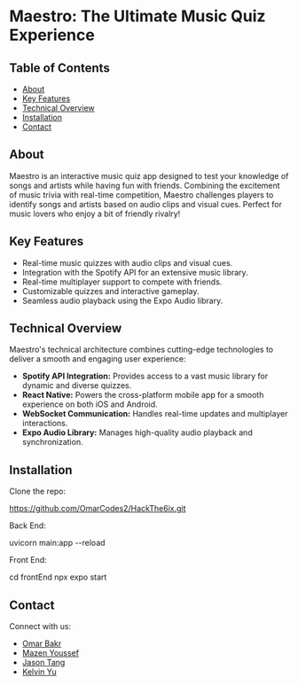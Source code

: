 # Maestro: The Ultimate Music Quiz Experience
## Table of Contents

- [About](#about)
- [Key Features](#key-features)
- [Technical Overview](#technical-overview)
- [Installation](#installation)
- [Contact](#contact)

## About

Maestro is an interactive music quiz app designed to test your knowledge of songs and artists while having fun with friends. Combining the excitement of music trivia with real-time competition, Maestro challenges players to identify songs and artists based on audio clips and visual cues. Perfect for music lovers who enjoy a bit of friendly rivalry!

## Key Features

- Real-time music quizzes with audio clips and visual cues.
- Integration with the Spotify API for an extensive music library.
- Real-time multiplayer support to compete with friends.
- Customizable quizzes and interactive gameplay.
- Seamless audio playback using the Expo Audio library.

## Technical Overview

Maestro's technical architecture combines cutting-edge technologies to deliver a smooth and engaging user experience:

- **Spotify API Integration:** Provides access to a vast music library for dynamic and diverse quizzes.
- **React Native:** Powers the cross-platform mobile app for a smooth experience on both iOS and Android.
- **WebSocket Communication:** Handles real-time updates and multiplayer interactions.
- **Expo Audio Library:** Manages high-quality audio playback and synchronization.

## Installation

Clone the repo:

https://github.com/OmarCodes2/HackThe6ix.git

Back End:

uvicorn main:app --reload

Front End:

cd frontEnd
npx expo start

## Contact

Connect with us:

- [Omar Bakr](https://www.linkedin.com/in/omarbakr03/)
- [Mazen Youssef](https://www.linkedin.com/in/mazen-youssef1004/)
- [Jason Tang](https://www.linkedin.com/in/jasontang03/)
- [Kelvin Yu](https://www.linkedin.com/in/kelvin-u/)
